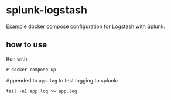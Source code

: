 # splunk-logstash
Example docker compose configuration for Logstash with Splunk.

## how to use
Run with:

`# docker-compose up`

Appended to `app.log` to test logging to splunk:

`tail -n1 app.log >> app.log`
